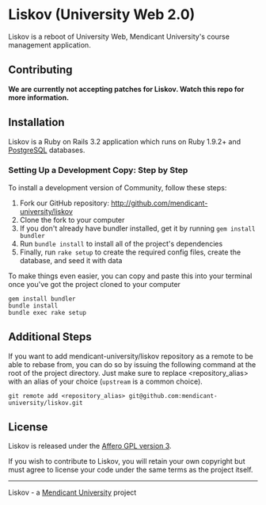 # Liskov (University Web 2.0)

Liskov is a reboot of University Web, Mendicant University's course management
application.

## Contributing

**We are currently not accepting patches for Liskov. Watch this repo for
more information.**

## Installation

Liskov is a Ruby on Rails 3.2 application which runs on Ruby 1.9.2+ and
[PostgreSQL](http://www.postgresql.org) databases.

### Setting Up a Development Copy: Step by Step

To install a development version of Community, follow these steps:

1. Fork our GitHub repository: <http://github.com/mendicant-university/liskov>
2. Clone the fork to your computer
3. If you don't already have bundler installed, get it by running
   `gem install bundler`
4. Run `bundle install` to install all of the project's dependencies
5. Finally, run `rake setup` to create the required config files, create the
   database, and seed it with data

To make things even easier, you can copy and paste this into your terminal once you've got the project cloned to your computer

```
gem install bundler
bundle install
bundle exec rake setup
```

## Additional Steps

If you want to add mendicant-university/liskov repository as a remote to be able to rebase from, you can do so by issuing the following command at the root of the project directory. Just make sure to replace <repository_alias> with an alias of your choice (`upstream` is a common choice).

```
git remote add <repository_alias> git@github.com:mendicant-university/liskov.git
```

## License

Liskov is released under the [Affero GPL version 3](http://www.gnu.org/licenses/agpl.html).

If you wish to contribute to Liskov, you will retain your own copyright but must agree to license your code under the same terms as the project itself.

------

Liskov - a [Mendicant University](http://mendicantuniversity.org) project

